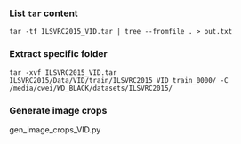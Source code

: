 ### List `tar` content
```shell
tar -tf ILSVRC2015_VID.tar | tree --fromfile . > out.txt
```

### Extract specific folder
```shell
tar -xvf ILSVRC2015_VID.tar ILSVRC2015/Data/VID/train/ILSVRC2015_VID_train_0000/ -C /media/cwei/WD_BLACK/datasets/ILSVRC2015/
```

### Generate image crops
gen_image_crops_VID.py

###
